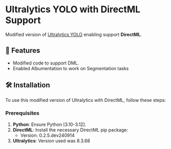 # Ultralytics YOLO with DirectML Support

Modified version of [Ultralytics YOLO](https://github.com/ultralytics/ultralytics) enabling support **DirectML**. 

## 🚀 Features
- Modified code to support DML.
- Enabled Albumentation to work on Segmentation tasks

## 🛠️ Installation

To use this modified version of Ultralytics with DirectML, follow these steps:

### Prerequisites
1. **Python**: Ensure Python [3.10-3.12].
2. **DirectML**: Install the necessary DirectML pip package:
   - Version: 0.2.5.dev240914
3. **Ultralytics**: Version used was 8.3.68
